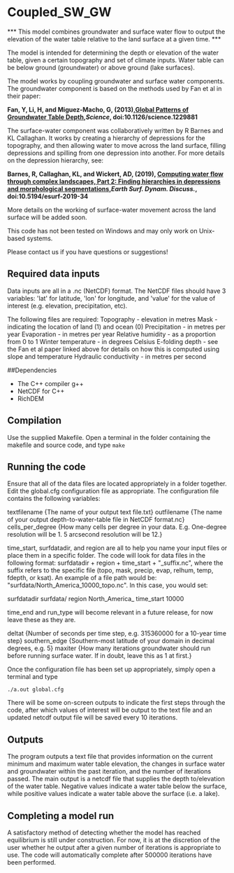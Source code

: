 # Coupled_SW_GW

*** This model combines groundwater and surface water flow to output the elevation of the water table relative to the land surface at a given time. ***

The model is intended for determining the depth or elevation of the water table, given a certain topography and set of climate inputs. Water table can be below ground (groundwater) or above ground (lake surfaces). 

The model works by coupling groundwater and surface water components. The groundwater component is based on the methods used by Fan et al in their paper:

**Fan, Y, Li, H, and Miguez-Macho, G, (2013),[Global Patterns of Groundwater Table Depth](https://science.sciencemag.org/content/339/6122/940.abstract),*Science*, doi:10.1126/science.1229881**

The surface-water component was collaboratively written by R Barnes and KL Callaghan. It works by creating a hierarchy of depressions for the topography, and then allowing water to move across the land surface, filling depressions and spilling from one depression into another. For more details on the depression hierarchy, see:

**Barnes, R, Callaghan, KL, and Wickert, AD, (2019), [Computing water flow through complex landscapes, Part 2: Finding hierarchies in depressions and morphological segmentations](https://www.earth-surf-dynam-discuss.net/esurf-2019-34/),*Earth Surf. Dynam. Discuss.*, doi:10.5194/esurf-2019-34**

More details on the working of surface-water movement across the land surface will be added soon. 

This code has not been tested on Windows and may only work on Unix-based systems. 

Please contact us if you have questions or suggestions! 

## Required data inputs

Data inputs are all in a .nc (NetCDF) format. The NetCDF files should have 3 variables: 'lat' for latitude, 'lon' for longitude, and 'value' for the value of interest (e.g. elevation, precipitation, etc). 

The following files are required:
Topography - elevation in metres
Mask - indicating the location of land (1) and ocean (0)
Precipitation - in metres per year
Evaporation - in metres per year
Relative humidity - as a proportion from 0 to 1
Winter temperature - in degrees Celsius
E-folding depth - see the Fan et al paper linked above for details on how this is computed using slope and temperature
Hydraulic conductivity - in metres per second

##Dependencies

* The C++ compiler g++
* NetCDF for C++
* RichDEM

## Compilation
Use the supplied Makefile. Open a terminal in the folder containing the makefile and source code, and type
```make```

## Running the code
Ensure that all of the data files are located appropriately in a folder together. Edit the global.cfg configuration file as appropriate. The configuration file contains the following variables:

textfilename       {The name of your output text file.txt}
outfilename        {The name of your output depth-to-water-table file in NetCDF format.nc}
cells_per_degree   {How many cells per degree in your data. E.g. One-degree resolution will be 1. 5 arcsecond resolution will be 12.}

time_start, surfdatadir, and region are all to help you name your input files or place them in a specific folder. The code will look for data files in the following format:
surfdatadir + region + time_start + "\_suffix.nc",
where the suffix refers to the specific file (topo, mask, precip, evap, relhum, temp, fdepth, or ksat). 
An example of a file path would be: "surfdata/North_America_10000_topo.nc".
In this case, you would set:

surfdatadir        surfdata/
region             North_America_
time_start         10000

time_end and run_type will become relevant in a future release, for now leave these as they are. 

deltat             {Number of seconds per time step, e.g. 315360000 for a 10-year time step}
southern_edge      {Southern-most latitude of your domain in decimal degrees, e.g. 5}
maxiter            {How many iterations groundwater should run before running surface water. If in doubt, leave this as 1 at first.}

Once the configuration file has been set up appropriately, simply open a terminal and type 
```
./a.out global.cfg
```
There will be some on-screen outputs to indicate the first steps through the code, after which values of interest will be output to the text file and an updated netcdf output file will be saved every 10 iterations. 

## Outputs
The program outputs a text file that provides information on the current minimum and maximum water table elevation, the changes in surface water and groundwater within the past iteration, and the number of iterations passed. 
The main output is a netcdf file that supplies the depth to/elevation of the water table. Negative values indicate a water table below the surface, while positive values indicate a water table above the surface (i.e. a lake). 

## Completing a model run
A satisfactory method of detecting whether the model has reached equilibrium is still under construction. For now, it is at the discretion of the user whether he output after a given number of iterations is appropriate to use. The code will automatically complete after 500000 iterations have been performed.
